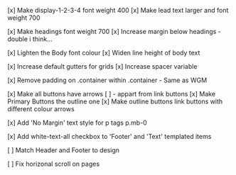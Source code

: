 [x] Make display-1-2-3-4 font weight 400
[x] Make lead text larger and font weight 700

[x] Make headings font weight 700
[x] Increase margin below headings - double i think...

[x] Lighten the Body font colour
[x] Widen line height of body text

[x] Increase default gutters for grids
[x] Increase spacer variable

[x] Remove padding on .container within .container - Same as WGM

[x] Make all buttons have arrows
[ ] - appart from link buttons
[x] Make Primary Buttons the outline one
[x] Make outline buttons link buttons with different colour arrows

[x] Add 'No Margin' text style for p tags p.mb-0

[x] Add white-text-all checkbox to 'Footer' and 'Text' templated items

[ ] Match Header and Footer to design

[ ] Fix horizonal scroll on pages